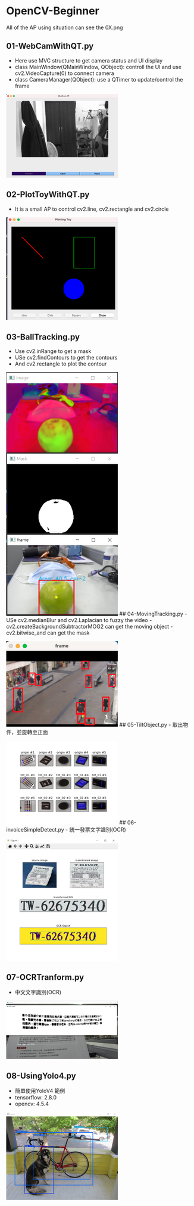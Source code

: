 # OpenCV-Beginner
All of the AP using situation can see the 0X.png
## 01-WebCamWithQT.py
- Here use MVC structure to get camera status and UI display
- class MainWindow(QMainWindow, QObject): controll the UI and use cv2.VideoCapture(0) to connect camera
- class CameraManager(QObject): use a QTimer to update/control the frame</p>
<img src="./01.png" width="300px" />
 
## 02-PlotToyWithQT.py
- It is a small AP to control cv2.line, cv2.rectangle and cv2.circle</p>
<img src="./02.png" width="300px" />

## 03-BallTracking.py
- Use cv2.inRange to get a mask
- USe cv2.findContours to get the contours
- And cv2.rectangle to plot the contour</p>
<img src="./03.png" width="300px" />
## 04-MovingTracking.py
- USe cv2.medianBlur and cv2.Laplacian to fuzzy the video
- cv2.createBackgroundSubtractorMOG2 can get the moving object
- cv2.bitwise_and can get the mask</p>
<img src="./04.png" width="300px" />
## 05-TiltObject.py
- 取出物件，並旋轉至正面</p>
<img src="./05.png" width="300px" />
## 06-invoiceSimpleDetect.py
- 統一發票文字識別(OCR)</p>
<img src="./06.png" width="300px" />

## 07-OCRTranform.py
- 中文文字識別(OCR)</p>
<img src="./07.png" width="300px" />

## 08-UsingYolo4.py
- 簡單使用YoloV4 範例
- tensorflow: 2.8.0
- opencv: 4.5.4</p>
<img src="./08.png" width="300px" />